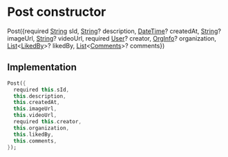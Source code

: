 


# Post constructor







Post({required [String](https://api.flutter.dev/flutter/dart-core/String-class.html) sId, [String](https://api.flutter.dev/flutter/dart-core/String-class.html)? description, [DateTime](https://api.flutter.dev/flutter/dart-core/DateTime-class.html)? createdAt, [String](https://api.flutter.dev/flutter/dart-core/String-class.html)? imageUrl, [String](https://api.flutter.dev/flutter/dart-core/String-class.html)? videoUrl, required [User](../../models_user_user_info/User-class.md)? creator, [OrgInfo](../../models_organization_org_info/OrgInfo-class.md)? organization, [List](https://api.flutter.dev/flutter/dart-core/List-class.html)&lt;[LikedBy](../../models_post_post_model/LikedBy-class.md)>? likedBy, [List](https://api.flutter.dev/flutter/dart-core/List-class.html)&lt;[Comments](../../models_post_post_model/Comments-class.md)>? comments})





## Implementation

```dart
Post({
  required this.sId,
  this.description,
  this.createdAt,
  this.imageUrl,
  this.videoUrl,
  required this.creator,
  this.organization,
  this.likedBy,
  this.comments,
});
```








